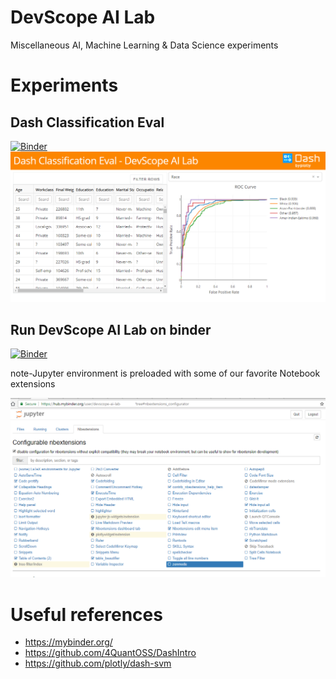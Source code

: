 # DevScope AI Lab

Miscellaneous AI, Machine Learning & Data Science experiments 

# Experiments
## Dash Classification Eval
[![Binder](https://beta.mybinder.org/badge.svg)](https://mybinder.org/v2/gh/DevScope/ai-lab/master?filepath=dash-classification-eval%2Fdash-classification-eval.ipynb)
  ![](./dash-classification-eval/screenshot.png)
  

## Run DevScope AI Lab on binder
[![Binder](https://mybinder.org/badge.svg)](https://mybinder.org/v2/gh/DevScope/ai-lab/master)

note-Jupyter environment is preloaded with some of our favorite Notebook extensions

![](./images/2018-08-16-23-50-11.png)

# Useful references

- https://mybinder.org/
- https://github.com/4QuantOSS/DashIntro 
- https://github.com/plotly/dash-svm
